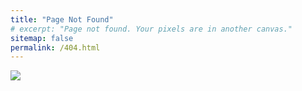 ```yaml
---
title: "Page Not Found"
# excerpt: "Page not found. Your pixels are in another canvas."
sitemap: false
permalink: /404.html
---
```


![](https://admiral.digital/wp-content/uploads/2023/08/404_page-not-found.png)
